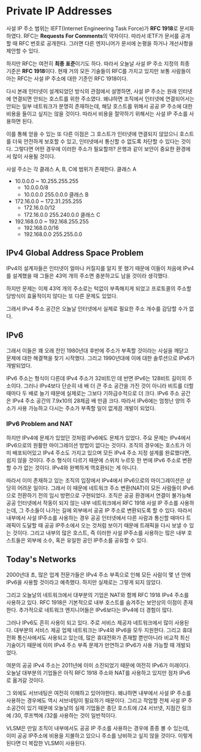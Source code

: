 # Private IP Addresses

사설 IP 주소 범위는 IEFT(Internet Engineering Task Force)가 **RFC 1918**로 문서화하였다. RFC는 **Requests For Comments**의 약자이다. 따라서 IETF가 문서를 공개할 때 RFC 번호로 공개한다. 그러면 다른 엔지니어가 문서에 논평을 하거나 개선사항을 제안할 수 있다.

하지만 RFC는 여전히 **최종 표준**이기도 하다. 따라서 오늘날 사설 IP 주소 지정의 최종 기준은 **RFC 1918**이다. 현재 거의 모든 기술들이 RFC를 가지고 있지만 보통 사람들이 아는 RFC는 사설 IP 주소에 대한 기준인 RFC 1918이다.

다시 본래 인터넷이 설계되었던 방식의 관점에서 설명하면, 사설 IP 주소는 원래 인터넷에 연결되면 안되는 호스트를 위한 주소였다. 왜냐하면 조직에서 인터넷에 연결되어서는 안되는 일부 네트워크가 분명히 존재하는데, 해당 호스트를 위해서 공공 IP 주소에 대한 비용을 들이고 싶지는 않을 것이다. 따라서 비용을 절약하기 위해서는 사설 IP 주소를 사용하면 된다.

이를 통해 얻을 수 있는 또 다른 이점은 그 호스트가 인터넷에 연결되지 않았으니 호스트를 더욱 안전하게 보호할 수 있고, 인터넷에서 통신할 수 없도록 차단할 수 있다는 것이다. 그렇다면 어떤 경우에 이러한 주소가 필요할까? 은행과 같이 보안이 중요한 환경에서 많이 사용될 것이다.

사설 주소는 각 클래스 A, B, C에 범위가 존재한다.
클래스 A
- 10.0.0.0 ~ 10.255.255.255
	- 10.0.0.0/8
	- 10.0.0.0 255.0.0.0
클래스 B
- 172.16.0.0 ~ 172.31.255.255
	- 172.16.0.0/12
	- 172.16.0.0 255.240.0.0
클래스 C
- 192.168.0.0 ~ 192.168.255.255
	- 192.168.0.0/16
	- 192.168.0.0 255.255.0.0
## IPv4 Global Address Space Problem

IPv4의 설계자들은 인터넷이 얼마나 커질지를 알지 못 했기 때문에 이들이 처음에 IPv4를 설계했을 때 그들은 43억 개의 주소면 충분하고도 남을 것이라 생각했다.

하지만 문제는 이제 43억 개의 주소로는 턱없이 부족해지게 되었고 프로토콜의 주소할당방식이 효율적이지 않다는 또 다른 문제도 있었다. 

그래서 IPv4 주소 공간은 오늘날 인터넷에서 실제로 필요한 주소 개수를 감당할 수가 없다.
## IPv6

그래서 이들은 꽤 오래 전인 1980년대 후반에 주소가 부족할 것이라는 사실을 깨닫고 문제에 대한 해결책을 찾기 시작했다. 그리고 1990년대에 이에 대한 솔루션으로 IPv6가 개발되었다.

IPv6 주소는 형식이 다른데 IPv4 주소가 32비트인 데 반면 IPv6는 128비트 길이의 주소이다. 그러나 IPv4보다 단순히 네 배 더 큰 주소 공간을 가진 것이 아니라 비트를 더할 때마다 두 배로 늘기 때문에 실제로는 그보다 기하급수적으로 더 크다. IPv6 주소 공간은 IPv4 주소 공간의 7.9x10의 28제곱 배 만큼 크다. 따라서 IPv6에는 엄청난 양의 주소가 사용 가능하고 다시는 주소가 부족할 일이 없게끔 개발이 되었다.
### IPv6 Problem and NAT

하지만 IPv4에 문제가 있었던 것처럼 IPv6에도 문제가 있었다. 주요 문제는 IPv4에서 IPv6으로의 원활한 마이그레이션 방법이 없다는 것이다. 조직의 경우에는 호스트가 이미 배포되어있고 IPv4 주소도 가지고 있으며 모든 IPv4 주소 지정 설계를 완료했다면, 쉽지 않을 것이다. 주소 형식이 다르기 때문에 스위치 누르듯 한 번에 IPv6 주소로 변환할 수가 없는 것이다. IPv4와 완벽하게 역호환되는 게 아니다.

따라서 이미 존재하고 있는 조직의 입장에서 IPv4에서 IPv6으로의 마이그레이션은 상당히 어려운 일이다. 그래서 이 때문에 네트워크 주소 변환(NAT)이 모든 사람들이 IPv6으로 전환하기 전의 임시 방편으로 구현되었다. 조직은 공공 환경에서 연결이 불가능해 공공 인터넷에서 작동이 되지 않는 내부 네트워크에서 RFC 1918 사설 IP 주소를 사용하는데, 그 주소들이 나가는 길에 외부에서 공공 IP 주소로 변환되도록 할 수 있다. 따라서 내부에서 사설 IP주소를 사용하는 경우 공공 인터넷에서 다른 사람과 통신할 때마다 트래픽이 도달할 때 공공 IP주소에서 오는 것처럼 보이기 때문에 트래픽을 다시 보낼 수 있는 것이다. 그리고 내부의 많은 호스트, 즉 이러한 사설 IP주소를 사용하는 많은 내부 호스트들은 외부에 소수, 혹은 유일한 공인 IP주소를 공유할 수 있다.
## Today's Networks

2000년대 초, 많은 업계 전문가들은 IPv4 주소 부족으로 인해 모든 사람이 몇 년 안에 IPv6을 사용할 것이라고 예측했다. 하지만 실제로는 그렇게 되지 않았다.

그리고 오늘날의 네트워크에서 대부분의 기업은 NAT와 함께 RFC 1918 IPv4 주소를 사용하고 있다. RFC 1918은 기본적으로 내부 호스트를 숨겨주는 보안상의 이점이 존재한다. 추가적으로 네트워크 엔지니어들은 IPv6보다는 IPv4에 더 경험이 많다.

그러나 IPv6도 흔히 사용이 되고 있다. 주로 서비스 제공자 네트워크에서 많이 사용된다. 대부분의 서비스 제공 업체 네트워크는 IPv4와 IPv6을 모두 지원한다. 그리고 휴대전화 통신사에서도 사용되고 있는데, 많은 휴대전화가 존재할 뿐만아니라 비교적 최신 기술이기 때문에 이미 IPv4 주소 부족 문제가 만연하고 IPv6가 사용 가능할 때 개발되었다.

여분의 공공 IPv4 주소는 2011년에 이미 소진되었기 때문에 여전히 IPv6가 미래이다. 오늘날 대부분의 기업들은 아직 RFC 1918 주소와 NAT를 사용하고 있지만 점차 IPv6로 옮겨갈 것이다.

그 외에도 서브네팅은 여전히 이해하고 있어야한다. 왜냐하면 내부에서 사설 IP 주소를 사용하는 경우에도 역시 서브네팅이 필요하기 때문이다. 그리고 작업할 전체 사설 IP 주소공간이 있기 때문에 오늘날의 실제 기업들은 종단 호스트에 /24 서브넷, 지점간 링크에 /30, 루프백에 /32를 사용하는 것이 일반적이다.

VLSM은 만일 조직이 내부에서도 공공 IP 주소를 사용하는 경우에 종종 볼 수 있는데, 이미 공공 IP주소에 비용을 지불하고 있으니 주소를 낭비하고 싶지 않을 것이다. 이렇게 된다면 더 복잡한 VLSM이 사용된다.
